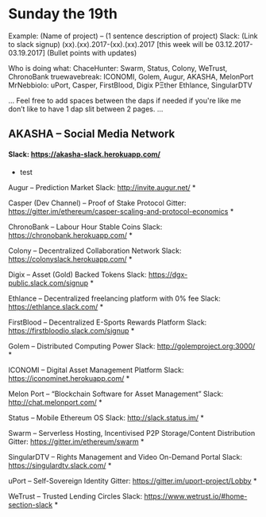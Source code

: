 # Sunday the 19th

Example:
(Name of project) – (1 sentence description of project)
Slack: (Link to slack signup)
(xx).(xx).2017-(xx).(xx).2017 [this week will be 03.12.2017-03.19.2017]
(Bullet points with updates)

Who is doing what:
ChaceHunter: 		Swarm, Status, Colony, WeTrust, ChronoBank
truewavebreak:			ICONOMI, Golem, Augur, AKASHA, MelonPort
MrNebbiolo: 				uPort, Casper, FirstBlood, Digix
PΞther				Ethlance, SingularDTV

…
Feel free to add spaces between the daps if needed if you're like me don’t like to have 1 dap slit between 2 pages. 
...



## AKASHA – Social Media Network
#### Slack: https://akasha-slack.herokuapp.com/
* test

Augur – Prediction Market
Slack: http://invite.augur.net/
*

Casper (Dev Channel) – Proof of Stake Protocol
Gitter: https://gitter.im/ethereum/casper-scaling-and-protocol-economics
*  

ChronoBank – Labour Hour Stable Coins
Slack: https://chronobank.herokuapp.com/
*

Colony – Decentralized Collaboration Network
Slack: https://colonyslack.herokuapp.com/
*

Digix – Asset (Gold) Backed Tokens
Slack: https://dgx-public.slack.com/signup
*

Ethlance – Decentralized freelancing platform with 0% fee
Slack: https://ethlance.slack.com/
*

FirstBlood – Decentralized E-Sports Rewards Platform
Slack: https://firstbloodio.slack.com/signup
*

Golem – Distributed Computing Power
Slack: http://golemproject.org:3000/
* 

ICONOMI – Digital Asset Management Platform
Slack: https://iconominet.herokuapp.com/
*

Melon Port – “Blockchain Software for Asset Management”
Slack: http://chat.melonport.com/
*

Status – Mobile Ethereum OS
Slack: http://slack.status.im/
*

Swarm – Serverless Hosting, Incentivised P2P Storage/Content Distribution
Gitter: https://gitter.im/ethereum/swarm
*

SingularDTV – Rights Management and Video On-Demand Portal
Slack: https://singulardtv.slack.com/
*

uPort – Self-Sovereign Identity
Gitter: https://gitter.im/uport-project/Lobby
*

WeTrust – Trusted Lending Circles
Slack: https://www.wetrust.io/#home-section-slack
*
